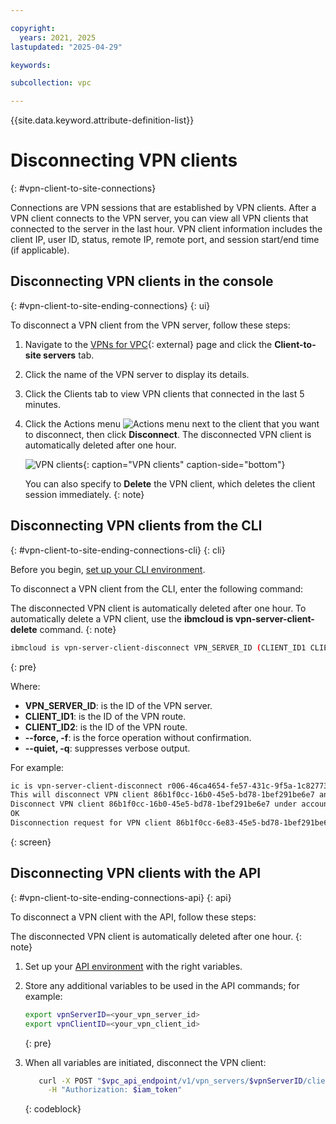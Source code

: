 ```yaml
---

copyright:
  years: 2021, 2025
lastupdated: "2025-04-29"

keywords:

subcollection: vpc

---
```


{{site.data.keyword.attribute-definition-list}}

# Disconnecting VPN clients
{: #vpn-client-to-site-connections}

Connections are VPN sessions that are established by VPN clients. After a VPN client connects to the VPN server, you can view all VPN clients that connected to the server in the last hour. VPN client information includes the client IP, user ID, status, remote IP, remote port, and session start/end time (if applicable).

## Disconnecting VPN clients in the console
{: #vpn-client-to-site-ending-connections}
{: ui}

To disconnect a VPN client from the VPN server, follow these steps:

1. Navigate to the [VPNs for VPC](https://cloud.ibm.com/infrastructure/network/vpngateways){: external} page and click the **Client-to-site servers** tab.
1. Click the name of the VPN server to display its details.
1. Click the Clients tab to view VPN clients that connected in the last 5 minutes.
1. Click the Actions menu ![Actions menu](images/overflow.png) next to the client that you want to disconnect, then click **Disconnect**. The disconnected VPN client is automatically deleted after one hour.

   ![VPN clients](images/vpn-clients.png){: caption="VPN clients" caption-side="bottom"}

   You can also specify to **Delete** the VPN client, which deletes the client session immediately.
   {: note}

## Disconnecting VPN clients from the CLI
{: #vpn-client-to-site-ending-connections-cli}
{: cli}

Before you begin, [set up your CLI environment](/docs/vpc?topic=vpc-set-up-environment&interface=cli).

To disconnect a VPN client from the CLI, enter the following command:

The disconnected VPN client is automatically deleted after one hour. To automatically delete a VPN client, use the **ibmcloud is vpn-server-client-delete** command.
{: note}

```sh
ibmcloud is vpn-server-client-disconnect VPN_SERVER_ID (CLIENT_ID1 CLIENT_ID2 ...) [-f, --force] [-q, --quiet]
```
{: pre}

Where:

- **VPN_SERVER_ID**: is the ID of the VPN server.
- **CLIENT_ID1**: is the ID of the VPN route.
- **CLIENT_ID2**: is the ID of the VPN route.
- **--force, -f**: is the force operation without confirmation.
- **--quiet, -q**: suppresses verbose output.

For example:

```sh
ic is vpn-server-client-disconnect r006-46ca4654-fe57-431c-9f5a-1c82773b6e83 86b1f0cc-6e83-45e5-bd78-1bef291be6e7
This will disconnect VPN client 86b1f0cc-16b0-45e5-bd78-1bef291be6e7 and cannot be undone. Continue [y/N] ?> y
Disconnect VPN client 86b1f0cc-16b0-45e5-bd78-1bef291be6e7 under account IBM as user terry@ibm.com...
OK
Disconnection request for VPN client 86b1f0cc-6e83-45e5-bd78-1bef291be6e7 has been accepted.
```
{: screen}

## Disconnecting VPN clients with the API
{: #vpn-client-to-site-ending-connections-api}
{: api}

To disconnect a VPN client with the API, follow these steps:

The disconnected VPN client is automatically deleted after one hour.
{: note}

1. Set up your [API environment](/docs/vpc?topic=vpc-set-up-environment#api-prerequisites-setup) with the right variables.

1. Store any additional variables to be used in the API commands; for example:

   ```sh
   export vpnServerID=<your_vpn_server_id>
   export vpnClientID=<your_vpn_client_id>
   ```
   {: pre}

1. When all variables are initiated, disconnect the VPN client:

   ```sh
      curl -X POST "$vpc_api_endpoint/v1/vpn_servers/$vpnServerID/clients/$vpnClientID/disconnect?version=$api_version&generation=2" \
        -H "Authorization: $iam_token"
   ```
   {: codeblock}
